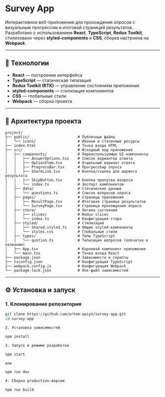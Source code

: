 # Survey App

Интерактивное веб-приложение для прохождения опросов с визуальным прогрессом и итоговой страницей результатов.  
Разработано с использованием **React**, **TypeScript**, **Redux Toolkit**, стилизовано через **styled-components** и **CSS**, сборка настроена на **Webpack**.

---

## 🚀 Технологии

- **React** — построение интерфейса
- **TypeScript** — статическая типизация
- **Redux Toolkit (RTK)** — управление состоянием приложения
- **styled-components** — стилизация компонентов
- **CSS** — глобальные стили
- **Webpack** — сборка проекта

---

## 📂 Архитектура проекта

```plaintext
project/
├── public/                      # Публичные файлы
│   └── icons/                   # Иконки и статичные ресурсы
├── index.html                   # Точка входа HTML
├── src/                         # Исходный код приложения
│   ├── components/              # Переиспользуемые UI-компоненты
│   │   ├── AnswerOptions.tsx    # Список вариантов ответа
│   │   ├── OptionItem.tsx       # Отдельный вариант ответа
│   │   ├── ProgressBar.tsx      # Прогрессбар опроса
│   │   ├── ShareLink.tsx        # Кнопка/ссылка для шаринга результата
│   │   ├── SkipButton.tsx       # Кнопка пропуска вопроса
│   │   └── index.ts             # Экспорт компонентов
│   ├── data/                    # Статические данные
│   │   └── questions.ts         # Список вопросов опроса
│   ├── pages/                   # Страницы приложения
│   │   ├── ResultPage.tsx       # Итоговая страница результатов
│   │   └── SurveyPage.tsx       # Страница прохождения опроса
│   ├── store/                   # Логика состояния
│   │   ├── slices/              # Redux slices
│   │   └── index.ts             # Конфигурация стора
│   ├── styled/                  # Стилизация
│   │   ├── Shared.styled.ts     # Общие styled-компоненты
│   │   └── styles.css           # Глобальные стили
│   ├── types/                   # Типы TypeScript
│   │   └── qustion.ts           # Типизация вопросов (опечатка в названии)
│   ├── App.tsx                  # Корневой компонент приложения
│   └── main.tsx                 # Точка входа React
├── package.json                 # Зависимости и скрипты
├── tsconfig.json                # Конфигурация TypeScript
├── webpack.config.js            # Конфигурация Webpack
└── package-lock.json            # Лок-файл зависимостей
```

---

## ⚙️ Установка и запуск

### 1. Клонирование репозитория
```bash
git clone https://github.com/artem-apiyn/survey-app.git
cd survey-app

2. Установка зависимостей

npm install

3. Запуск в режиме разработки

npm start

или

npm run dev

4. Сборка production-версии

npm run build
